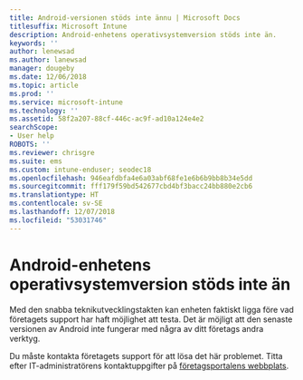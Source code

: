 ```yaml
---
title: Android-versionen stöds inte ännu | Microsoft Docs
titlesuffix: Microsoft Intune
description: Android-enhetens operativsystemversion stöds inte än.
keywords: ''
author: lenewsad
ms.author: lanewsad
manager: dougeby
ms.date: 12/06/2018
ms.topic: article
ms.prod: ''
ms.service: microsoft-intune
ms.technology: ''
ms.assetid: 58f2a207-88cf-446c-ac9f-ad10a124e4e2
searchScope:
- User help
ROBOTS: ''
ms.reviewer: chrisgre
ms.suite: ems
ms.custom: intune-enduser; seodec18
ms.openlocfilehash: 946eafdbfa4e6a03abf68fe1e6b6b9bb8b34e5dd
ms.sourcegitcommit: fff179f59bd542677cbd4bf3bacc24bb880e2cb6
ms.translationtype: HT
ms.contentlocale: sv-SE
ms.lasthandoff: 12/07/2018
ms.locfileid: "53031746"
---
```

# <a name="your-android-devices-operating-system-version-isnt-yet-supported"></a>Android-enhetens operativsystemversion stöds inte än

Med den snabba teknikutvecklingstakten kan enheten faktiskt ligga före vad företagets support har haft möjlighet att testa. Det är möjligt att den senaste versionen av Android inte fungerar med några av ditt företags andra verktyg.

Du måste kontakta företagets support för att lösa det här problemet. Titta efter IT-administratörens kontaktuppgifter på [företagsportalens webbplats](https://go.microsoft.com/fwlink/?linkid=2010980).
